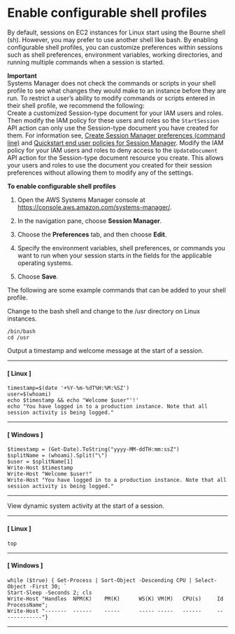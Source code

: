# Enable configurable shell profiles<a name="session-preferences-shell-config"></a>

By default, sessions on EC2 instances for Linux start using the Bourne shell \(sh\)\. However, you may prefer to use another shell like bash\. By enabling configurable shell profiles, you can customize preferences within sessions such as shell preferences, environment variables, working directories, and running multiple commands when a session is started\.

**Important**  
Systems Manager does not check the commands or scripts in your shell profile to see what changes they would make to an instance before they are run\. To restrict a user’s ability to modify commands or scripts entered in their shell profile, we recommend the following:  
Create a customized Session\-type document for your IAM users and roles\. Then modify the IAM policy for these users and roles so the `StartSession` API action can only use the Session\-type document you have created for them\. For information see, [Create Session Manager preferences \(command line\)](getting-started-create-preferences-cli.md) and [Quickstart end user policies for Session Manager](getting-started-restrict-access-quickstart.md#restrict-access-quickstart-end-user)\.
Modify the IAM policy for your IAM users and roles to deny access to the `UpdateDocument` API action for the Session\-type document resource you create\. This allows your users and roles to use the document you created for their session preferences without allowing them to modify any of the settings\.

**To enable configurable shell profiles**

1. Open the AWS Systems Manager console at [https://console\.aws\.amazon\.com/systems\-manager/](https://console.aws.amazon.com/systems-manager/)\.

1. In the navigation pane, choose **Session Manager**\.

1. Choose the **Preferences** tab, and then choose **Edit**\.

1. Specify the environment variables, shell preferences, or commands you want to run when your session starts in the fields for the applicable operating systems\.

1. Choose **Save**\.

The following are some example commands that can be added to your shell profile\.

Change to the bash shell and change to the /usr directory on Linux instances\.

```
/bin/bash
cd /usr
```

Output a timestamp and welcome message at the start of a session\.

------
#### [ Linux ]

```
timestamp=$(date '+%Y-%m-%dT%H:%M:%SZ')
user=$(whoami)
echo $timestamp && echo "Welcome $user"'!'
echo "You have logged in to a production instance. Note that all session activity is being logged."
```

------
#### [ Windows ]

```
$timestamp = (Get-Date).ToString("yyyy-MM-ddTH:mm:ssZ")
$splitName = (whoami).Split("\")
$user = $splitName[1]
Write-Host $timestamp
Write-Host "Welcome $user!"
Write-Host "You have logged in to a production instance. Note that all session activity is being logged."
```

------

View dynamic system activity at the start of a session\.

------
#### [ Linux ]

```
top
```

------
#### [ Windows ]

```
while ($true) { Get-Process | Sort-Object -Descending CPU | Select-Object -First 30; `
Start-Sleep -Seconds 2; cls
Write-Host "Handles  NPM(K)    PM(K)      WS(K) VM(M)   CPU(s)     Id ProcessName"; 
Write-Host "-------  ------    -----      ----- -----   ------     -- -----------"}
```

------